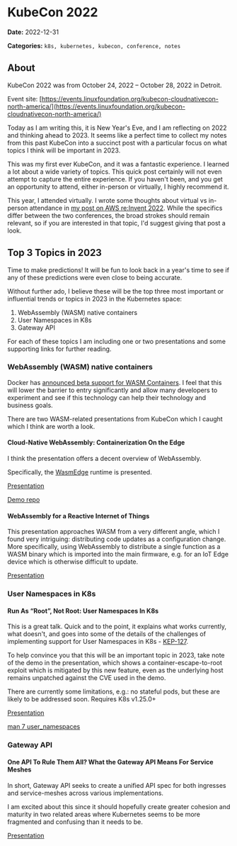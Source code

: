 # KubeCon 2022

**Date:** 2022-12-31

**Categories:**
`k8s, kubernetes, kubecon, conference, notes`

## About

KubeCon 2022 was from October 24, 2022 – October 28, 2022 in Detroit.

Event site:
[https://events.linuxfoundation.org/kubecon-cloudnativecon-north-america/](https://events.linuxfoundation.org/kubecon-cloudnativecon-north-america/)

Today as I am writing this, it is New Year's Eve, and I am reflecting on 
2022 and thinking ahead to 2023. It seems like a perfect time to collect my
notes from this past KubeCon into a succinct post with a particular focus on 
what topics I think will be important in 2023.

This was my first ever KubeCon, and it was a fantastic experience. I learned a
lot about a wide variety of topics. This quick post certainly will not even 
attempt to capture the entire experience. If you haven't been, and you get an
opportunity to attend, either in-person or virtually, I highly recommend it.

This year, I attended virtually. I wrote some thoughts about virtual vs in-person
attendance in [my post on AWS re:Invent 2022](https://wlieberz.github.io/aws-reinvent-2022/).
While the specifics differ between the two conferences, the broad strokes should remain
relevant, so if you are interested in that topic, I'd suggest giving that post a look.

## Top 3 Topics in 2023

Time to make predictions! It will be fun to look back in a year's time
to see if any of these predictions were even close to being accurate.

Without further ado, I believe these will be the top three most important or 
influential trends or topics in 2023 in the Kubernetes space:

1. WebAssembly (WASM) native containers
2. User Namespaces in K8s
3. Gateway API

For each of these topics I am including one or two presentations and some 
supporting links for further reading.

### WebAssembly (WASM) native containers

Docker has [announced beta support for WASM Containers](https://docs.docker.com/desktop/wasm/).
I feel that this will lower the barrier to entry significantly and allow many developers to 
experiment and see if this technology can help their technology and business goals.

There are two WASM-related presentations from KubeCon which I caught which I think
are worth a look.

#### Cloud-Native WebAssembly: Containerization On the Edge

I think the presentation offers a decent overview of WebAssembly.

Specifically, the [WasmEdge](https://github.com/WasmEdge/WasmEdge) runtime is presented.

[Presentation](https://www.youtube.com/watch?v=Kg5z5A5wH0A)

[Demo repo](https://github.com/second-state/microservice-rust-mysql)

#### WebAssembly for a Reactive Internet of Things

This presentation approaches WASM from a very different angle, which I found very
intriguing: distributing code updates as a configuration change. More specifically, 
using WebAssembly to distribute a single function as a WASM binary which is 
imported into the main firmware, e.g. for an IoT Edge device which is otherwise
difficult to update.

[Presentation](https://www.youtube.com/watch?v=f-iWOwx6wkc)

### User Namespaces in K8s

#### Run As “Root”, Not Root: User Namespaces In K8s

This is a great talk. Quick and to the point, it explains what works currently, 
what doesn't, and goes into some of the details of the challenges of implementing
support for User Namespaces in K8s - [KEP-127](https://github.com/kubernetes/enhancements/blob/master/keps/sig-node/127-user-namespaces/README.md). 

To help convince you that this will be an important topic in 2023, take note of 
the demo in the presentation, which shows a container-escape-to-root exploit
which is mitigated by this new feature, even as the underlying host remains 
unpatched against the CVE used in the demo.

There are currently some limitations, e.g.: no stateful pods, but these are
likely to be addressed soon. Requires K8s v1.25.0+

[Presentation](https://www.youtube.com/watch?v=uRp0YltujVE)

[man 7 user_namespaces](https://man7.org/linux/man-pages/man7/user_namespaces.7.html)

### Gateway API

#### One API To Rule Them All? What the Gateway API Means For Service Meshes

In short, Gateway API seeks to create a unified API spec for both ingresses 
and service-meshes across various implementations.

I am excited about this since it should hopefully create greater cohesion and
maturity in two related areas where Kubernetes seems to be more fragmented
and confusing than it needs to be.

[Presentation](https://www.youtube.com/watch?v=vYGP5XdP2TA)